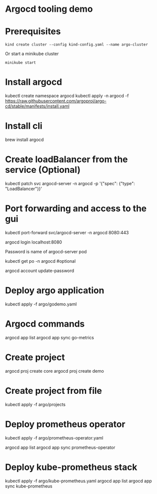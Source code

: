 # Argocd tooling demo

# Prerequisites
```
kind create cluster --config kind-config.yaml --name argo-cluster
```
Or start a minikube cluster

```
minikube start
```

# Install argocd
kubectl create namespace argocd
kubectl apply -n argocd -f https://raw.githubusercontent.com/argoproj/argo-cd/stable/manifests/install.yaml

# Install cli 
brew install argocd


# Create loadBalancer from the service (Optional)
kubectl patch svc argocd-server -n argocd -p '{"spec": {"type": "LoadBalancer"}}'


# Port forwarding and access to the gui
kubectl port-forward svc/argocd-server -n argocd 8080:443

argocd login localhost:8080 

Password is name of argocd-server pod

kubectl get po -n argocd  #optional


argocd account update-password

# Deploy argo application
kubectl apply -f argo/godemo.yaml


# Argocd commands

argocd app list
argocd app sync go-metrics

# Create project
argocd proj create core
argocd proj create demo

# Create project from file
kubectl apply -f argo/projects


# Deploy prometheus operator
kubectl apply -f argo/prometheus-operator.yaml

argocd app list
argocd app sync prometheus-operator

# Deploy kube-prometheus stack
kubectl apply -f argo/kube-prometheus.yaml
argocd app list
argocd app sync kube-prometheus